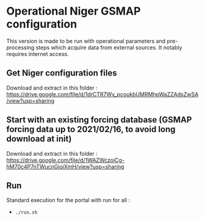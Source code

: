 # Operational Niger GSMAP configuration

This version is made to be run with operational parameters and pre-processing steps which acquire data from external sources. It notably requires internet access.

## Get Niger configuration files

Download and extract in this folder : https://drive.google.com/file/d/1drCTR7Wv_pcoukbUMRMhpWaZZAdsZwSA/view?usp=sharing

## Start with an existing forcing database (GSMAP forcing data up to 2021/02/16, to avoid long download at init)

Download and extract in this folder : https://drive.google.com/file/d/1WAZWczoiCg-hM70c4P7nTWucnGjoiXmH/view?usp=sharing


## Run

Standard execution for the portal with run for all  :
- `./run.sh`

